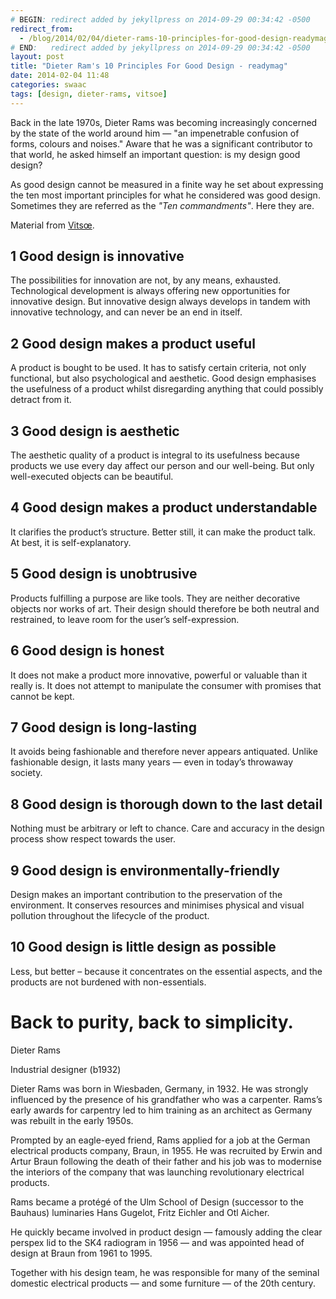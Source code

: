 ```yaml
---
# BEGIN: redirect added by jekyllpress on 2014-09-29 00:34:42 -0500
redirect_from:
  - /blog/2014/02/04/dieter-rams-10-principles-for-good-design-readymag/
# END:   redirect added by jekyllpress on 2014-09-29 00:34:42 -0500
layout: post
title: "Dieter Ram's 10 Principles For Good Design - readymag"
date: 2014-02-04 11:48
categories: swaac
tags: [design, dieter-rams, vitsoe]
---
```


Back in the late 1970s, Dieter Rams was becoming increasingly concerned
by the state of the world around him — "an impenetrable confusion of
forms, colours and noises." Aware that he was a significant contributor
to that world, he asked himself an important question: is my design good
design?

As good design cannot be measured in a finite way he set about
expressing the ten most important principles for what he considered was
good design. Sometimes they are referred as the *"Ten commandments"*. Here
they are.

<!--more-->

Material from [Vitsœ](https://www.vitsoe.com/).

## 1 Good design is innovative

The possibilities for innovation are not, by any means, exhausted.
Technological development is always offering new opportunities for
innovative design. But innovative design always develops in tandem with
innovative technology, and can never be an end in itself.

## 2 Good design makes a product useful

A product is bought to be used. It has to satisfy certain criteria, not
only functional, but also psychological and aesthetic. Good design
emphasises the usefulness of a product whilst disregarding anything that
could possibly detract from it.

## 3 Good design is aesthetic

The aesthetic quality of a product is integral to its usefulness because
products we use every day affect our person and our well-being. But only
well-executed objects can be beautiful.

## 4 Good design makes a product understandable

It clarifies the product’s structure. Better still, it can make the
product talk. At best, it is self-explanatory.

## 5 Good design is unobtrusive

Products fulfilling a purpose are like tools. They are neither
decorative objects nor works of art. Their design should therefore be
both neutral and restrained, to leave room for the user’s
self-expression.

## 6 Good design is honest

It does not make a product more innovative, powerful or valuable than it
really is. It does not attempt to manipulate the consumer with promises
that cannot be kept.


## 7 Good design is long-lasting

It avoids being fashionable and therefore never appears antiquated.
Unlike fashionable design, it lasts many years — even in today’s
throwaway society.

## 8 Good design is thorough down to the last detail

Nothing must be arbitrary or left to chance. Care and accuracy in the
design process show respect towards the user.

## 9 Good design is environmentally-friendly

Design makes an important contribution to the preservation of the
environment. It conserves resources and minimises physical and visual
pollution throughout the lifecycle of the product.

## 10 Good design is little design as possible

Less, but better – because it concentrates on the essential aspects, and
the products are not burdened with non-essentials.

# Back to purity, back to simplicity.

Dieter Rams

Industrial designer (b1932)

Dieter Rams was born in Wiesbaden, Germany, in 1932. He was strongly
influenced by the presence of his grandfather who was a carpenter.
Rams’s early awards for carpentry led to him training as an architect as
Germany was rebuilt in the early 1950s.

Prompted by an eagle-eyed friend, Rams applied for a job at the German
electrical products company, Braun, in 1955. He was recruited by Erwin
and Artur Braun following the death of their father and his job was to
modernise the interiors of the company that was launching revolutionary
electrical products.
 
Rams became a protégé of the Ulm School of Design (successor to the
Bauhaus) luminaries Hans Gugelot, Fritz Eichler and Otl Aicher.

He quickly became involved in product design — famously adding the clear
perspex lid to the SK4 radiogram in 1956 — and was appointed head of
design at Braun from 1961 to 1995.

Together with his design team, he was responsible for many of the
seminal domestic electrical products — and some furniture — of the 20th
century.

